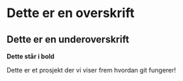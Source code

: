 # Dette er en overskrift
## Dette er en underoverskrift 
**Dette står i bold**

Dette er et prosjekt der vi viser frem hvordan git fungerer!

